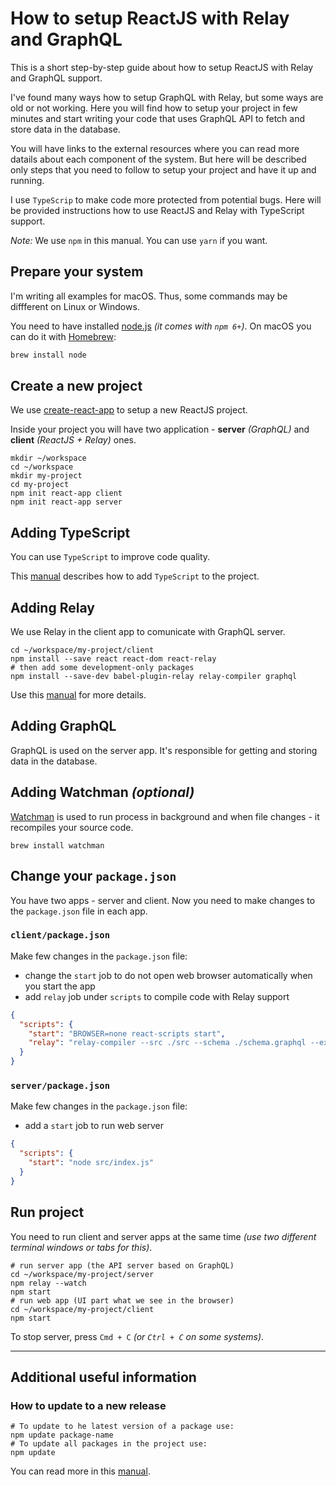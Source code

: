 # How to setup ReactJS with Relay and GraphQL

This is a short step-by-step guide about how to setup ReactJS with Relay and GraphQL support.

I've found many ways how to setup GraphQL with Relay, but some ways are old or not working.
Here you will find how to setup your project in few minutes and start writing your code that uses GraphQL API to fetch and store data in the database.

You will have links to the external resources where you can read more datails about each component of the system. But here will be described only steps that you need to follow to setup your project and have it up and running.

I use `TypeScrip` to make code more protected from potential bugs. Here will be provided instructions how to use ReactJS and Relay with TypeScript support.

*Note:* We use `npm` in this manual. You can use `yarn` if you want.

## Prepare your system

I'm writing all examples for macOS. Thus, some commands may be diffferent on Linux or Windows.

You need to have installed [node.js](https://nodejs.org) _(it comes with `npm 6+`)_. On macOS you can do it with [Homebrew](https://brew.sh):
```sh
brew install node
```

## Create a new project

We use [create-react-app](https://github.com/facebook/create-react-app) to setup a new ReactJS project.

Inside your project you will have two application - **server** _(GraphQL)_ and **client** _(ReactJS + Relay)_ ones.

```shell
mkdir ~/workspace
cd ~/workspace
mkdir my-project
cd my-project
npm init react-app client
npm init react-app server
```

## Adding TypeScript

You can use `TypeScript` to improve code quality.

This [manual](https://facebook.github.io/create-react-app/docs/adding-typescript) describes how to add `TypeScript` to the project.

## Adding Relay

We use Relay in the client app to comunicate with GraphQL server.

```shell
cd ~/workspace/my-project/client
npm install --save react react-dom react-relay
# then add some development-only packages
npm install --save-dev babel-plugin-relay relay-compiler graphql
```

Use this [manual](https://facebook.github.io/create-react-app/docs/adding-relay) for more details.

## Adding GraphQL

GraphQL is used on the server app. It's responsible for getting and storing data in the database.

## Adding Watchman _(optional)_

[Watchman](https://facebook.github.io/watchman/) is used to run process in background and when file changes - it recompiles your source code.

```shell
brew install watchman
```

## Change your `package.json`

You have two apps - server and client. Now you need to make changes to the `package.json` file in each app.

### `client/package.json`

Make few changes in the `package.json` file:
- change the `start` job to do not open web browser automatically when you start the app
- add `relay` job under `scripts` to compile code with Relay support

```json
{
  "scripts": {
    "start": "BROWSER=none react-scripts start",
    "relay": "relay-compiler --src ./src --schema ./schema.graphql --extensions js jsx"
  }
}
```

### `server/package.json`

Make few changes in the `package.json` file:
- add a `start` job to run web server

```json
{
  "scripts": {
    "start": "node src/index.js"
  }
}
```

## Run project

You need to run client and server apps at the same time _(use two different terminal windows or tabs for this)_.

```shell
# run server app (the API server based on GraphQL)
cd ~/workspace/my-project/server
npm relay --watch
npm start
# run web app (UI part what we see in the browser)
cd ~/workspace/my-project/client
npm start
```

To stop server, press `Cmd + C` _(or `Ctrl + C` on some systems)_.

----

## Additional useful information

### How to update to a new release

```shell
# To update to he latest version of a package use:
npm update package-name
# To update all packages in the project use:
npm update
```

You can read more in this [manual](https://facebook.github.io/create-react-app/docs/installing-a-dependency).
